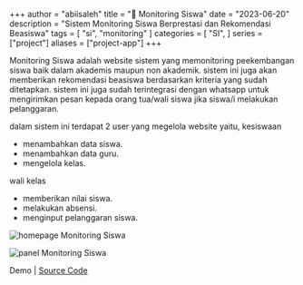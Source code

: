 +++
author = "abiisaleh"
title = "🏫 Monitoring Siswa"
date = "2023-06-20"
description = "Sistem Monitoring Siswa Berprestasi dan Rekomendasi Beasiswa"
tags = [
    "si", "monitoring"
]
categories = [
    "SI",
]
series = ["project"]
aliases = ["project-app"]
+++

Monitoring Siswa adalah website sistem yang memonitoring peekembangan siswa baik dalam akademis maupun non akademik. sistem ini juga akan memberikan rekomendasi beasiswa berdasarkan kriteria yang sudah ditetapkan. sistem ini juga sudah terintegrasi dengan whatsapp untuk mengirimkan pesan kepada orang tua/wali siswa jika siswa/i melakukan pelanggaran.

dalam sistem ini terdapat 2 user yang megelola website yaitu,
kesiswaan

- menambahkan data siswa.
- menambahkan data guru.
- mengelola kelas.

wali kelas

- memberikan nilai siswa.
- melakukan absensi.
- menginput pelanggaran siswa.

![homepage Monitoring Siswa](/uploads/images/simon-homepage.jpeg "Homepage Monitoring Siswa")

![panel Monitoring Siswa](/uploads/images/simon-panel.jpeg "panel Monitoring Siswa")

Demo | [Source Code](https://github.com/abiisaleh/lewi)
